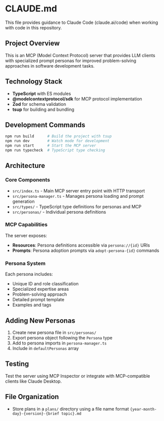 # CLAUDE.md

This file provides guidance to Claude Code (claude.ai/code) when working with code in this repository.

## Project Overview

This is an MCP (Model Context Protocol) server that provides LLM clients with specialized prompt personas for improved problem-solving approaches in software development tasks.

## Technology Stack

- **TypeScript** with ES modules
- **@modelcontextprotocol/sdk** for MCP protocol implementation
- **Zod** for schema validation
- **tsup** for building and bundling

## Development Commands

```bash
npm run build      # Build the project with tsup
npm run dev        # Watch mode for development
npm run start      # Start the MCP server
npm run typecheck  # TypeScript type checking
```

## Architecture

### Core Components

- `src/index.ts` - Main MCP server entry point with HTTP transport
- `src/persona-manager.ts` - Manages persona loading and prompt generation
- `src/types/` - TypeScript type definitions for personas and MCP
- `src/personas/` - Individual persona definitions

### MCP Capabilities

The server exposes:
- **Resources**: Persona definitions accessible via `persona://{id}` URIs
- **Prompts**: Persona adoption prompts via `adopt-persona-{id}` commands

### Persona System

Each persona includes:
- Unique ID and role classification
- Specialized expertise areas
- Problem-solving approach
- Detailed prompt template
- Examples and tags

## Adding New Personas

1. Create new persona file in `src/personas/`
2. Export persona object following the `Persona` type
3. Add to persona imports in `persona-manager.ts`
4. Include in `defaultPersonas` array

## Testing

Test the server using MCP Inspector or integrate with MCP-compatible clients like Claude Desktop.

## File Organization

- Store plans in a `plans/` directory using a file name format `{year-month-day}-{version}-{brief topic}.md`